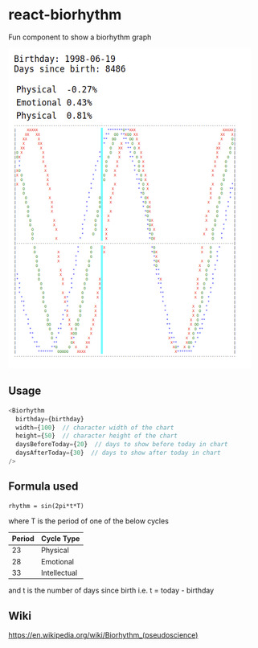 # react-biorhythm

Fun component to show a biorhythm graph

![screenshot](./screenshot.png)

## Usage

```typescript
<Biorhythm
  birthday={birthday}
  width={100}  // character width of the chart
  height={50}  // character height of the chart
  daysBeforeToday={20}  // days to show before today in chart
  daysAfterToday={30}  // days to show after today in chart
/>
```

## Formula used
```
rhythm = sin(2pi*t*T)
```

where T is the period of one of the below cycles

| Period | Cycle Type |
|--------|------------|
| 23 | Physical |
| 28 | Emotional |
| 33 | Intellectual |

and t is the number of days since birth i.e. t = today - birthday

## Wiki
https://en.wikipedia.org/wiki/Biorhythm_(pseudoscience)
